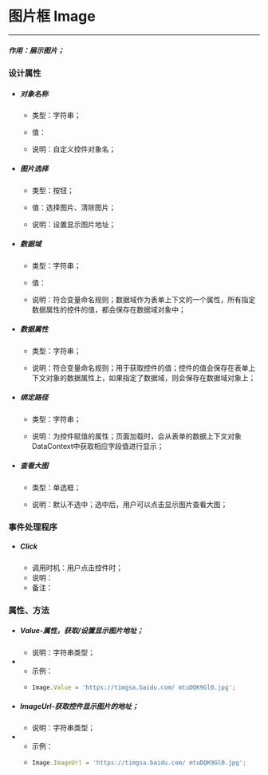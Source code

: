 # 图片框 Image

---

##### 作用：展示图片；

### 设计属性

* ##### 对象名称

  * 类型：字符串；

  * 值：

  * 说明：自定义控件对象名；
* ##### 图片选择

  * 类型：按钮；

  * 值：选择图片、清除图片；

  * 说明：设置显示图片地址；
* ##### 数据域

  * 类型：字符串；

  * 值：

  * 说明：符合变量命名规则；数据域作为表单上下文的一个属性，所有指定数据属性的控件的值，都会保存在数据域对象中；
* ##### 数据属性

  * 类型：字符串；

  * 说明：符合变量命名规则；用于获取控件的值；控件的值会保存在表单上下文对象的数据属性上，如果指定了数据域，则会保存在数据域对象上；
* ##### 绑定路径

  * 类型：字符串；

  * 说明：为控件赋值的属性；页面加载时，会从表单的数据上下文对象DataContext中获取相应字段值进行显示；
* ##### 查看大图

  * 类型：单选框；

  * 说明：默认不选中；选中后，用户可以点击显示图片查看大图；

### 事件处理程序

* ##### Click

  * 调用时机：用户点击控件时；
  * 说明：
  * 备注：

### 属性、方法

* ##### Value-属性，获取/设置显示图片地址；

  * 说明：字符串类型；
* * 示例：
  * ```js
    Image.Value = 'https://timgsa.baidu.com/ mtuDQK9Gl0.jpg';
    ```
* ##### ImageUrl-获取控件显示图片的地址；

  * 说明：字符串类型；
* * 示例：
  * ```js
    Image.ImageUrl = 'https://timgsa.baidu.com/ mtuDQK9Gl0.jpg';
    ```

##### 



